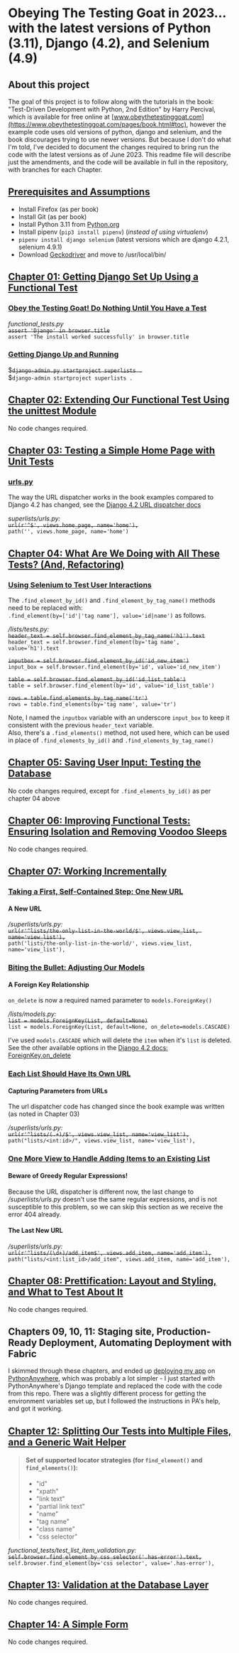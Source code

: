 # Obeying The Testing Goat in 2023... with the latest versions of Python (3.11), Django (4.2), and Selenium (4.9)

## About this project

The goal of this project is to follow along with the tutorials in the book:
"Test-Driven Development with Python, 2nd Edition" by Harry Percival, which is available for free online
at  [www.obeythetestinggoat.com](https://www.obeythetestinggoat.com/pages/book.html#toc), however the example code uses
old versions of python, django and selenium, and the book discourages trying to use newer versions. But because I don't
do what I'm told, I've decided to document the changes required to bring run the code with the latest versions as of
June 2023. This readme file will describe just the amendments, and the code will be available in full in the repository,
with branches for each Chapter.

## [Prerequisites and Assumptions](https://www.obeythetestinggoat.com/book/pre-requisite-installations.html)

- Install Firefox (as per book)
- Install Git (as per book)
- Install Python 3.11 from [Python.org](https://www.python.org/downloads/)
- Install pipenv (`pip3 install pipenv`) (_instead of using virtualenv_)
- `pipenv install django selenium` (latest versions which are django 4.2.1, selenium 4.9.1)
- Download [Geckodriver](https://github.com/mozilla/geckodriver/releases) and move to /usr/local/bin/

## [Chapter 01: Getting Django Set Up Using a Functional Test](https://www.obeythetestinggoat.com/book/chapter_01.html)

### [Obey the Testing Goat! Do Nothing Until You Have a Test](https://www.obeythetestinggoat.com/book/chapter_01.html#_obey_the_testing_goat_do_nothing_until_you_have_a_test)

*functional_tests.py*  
~~`assert 'Django' in browser.title`~~  
`assert 'The install worked successfully' in browser.title`

### [Getting Django Up and Running](https://www.obeythetestinggoat.com/book/chapter_01.html#_getting_django_up_and_running)

$~~`django-admin.py startproject superlists .`~~  
$`django-admin startproject superlists .`

## [Chapter 02: Extending Our Functional Test Using the unittest Module](https://www.obeythetestinggoat.com/book/chapter_02_unittest.html)

No code changes required.

## [Chapter 03: Testing a Simple Home Page with Unit Tests](https://www.obeythetestinggoat.com/book/chapter_unit_test_first_view.html)

### [urls.py](https://www.obeythetestinggoat.com/book/chapter_unit_test_first_view.html#_urls_py)

The way the URL dispatcher works in the book examples compared to Django 4.2 has changed, see
the [Django 4.2 URL dispatcher docs](https://docs.djangoproject.com/en/4.2/topics/http/urls/#url-dispatcher)

*superlists/urls.py:*  
~~`url(r'^$', views.home_page, name='home'),`~~  
`path('', views.home_page, name='home')`

## [Chapter 04: What Are We Doing with All These Tests? (And, Refactoring)](https://www.obeythetestinggoat.com/book/chapter_philosophy_and_refactoring.html)

### [Using Selenium to Test User Interactions](https://www.obeythetestinggoat.com/book/chapter_philosophy_and_refactoring.html#_using_selenium_to_test_user_interactions)

The `.find_element_by_id()` and `.find_element_by_tag_name()` methods need to be replaced with:  
`.find_element(by=['id'|'tag name'], value='id|name')` as follows.

*/lists/tests.py:*  
~~`header_text = self.browser.find_element_by_tag_name('h1').text`~~   
`header_text = self.browser.find_element(by='tag name', value='h1').text`

~~`inputbox = self.browser.find_element_by_id('id_new_item')`~~  
`input_box = self.browser.find_element(by='id', value='id_new_item')`

~~`table = self.browser.find_element_by_id('id_list_table')`~~  
`table = self.browser.find_element(by='id', value='id_list_table')`

~~`rows = table.find_elements_by_tag_name('tr')`~~  
`rows = table.find_elements(by='tag name', value='tr')`

Note, I named the `inputbox` variable with an underscore `input_box` to keep it consistent with the
previous `header_text`
variable.  
Also, there's a `.find_elements()` method, not used here, which can be used in place of `.find_elements_by_id()` and
`.find_elements_by_tag_name()`

## [Chapter 05: Saving User Input: Testing the Database](https://www.obeythetestinggoat.com/book/chapter_post_and_database.html)

No code changes required, except for `.find_elements_by_id()` as per chapter 04 above

## [Chapter 06: Improving Functional Tests: Ensuring Isolation and Removing Voodoo Sleeps](https://www.obeythetestinggoat.com/book/chapter_explicit_waits_1.html)

No code changes required.

## [Chapter 07: Working Incrementally](https://www.obeythetestinggoat.com/book/chapter_working_incrementally.html)

### [Taking a First, Self-Contained Step: One New URL](https://www.obeythetestinggoat.com/book/chapter_working_incrementally.html#_taking_a_first_self_contained_step_one_new_url)

#### A New URL

*/superlists/urls.py:*  
~~`url(r'^lists/the-only-list-in-the-world/$', views.view_list, name='view_list'),`~~  
`path('lists/the-only-list-in-the-world/', views.view_list, name='view_list'),`

### [Biting the Bullet: Adjusting Our Models](https://www.obeythetestinggoat.com/book/chapter_working_incrementally.html#_biting_the_bullet_adjusting_our_models)

#### A Foreign Key Relationship

`on_delete` is now a required named parameter to `models.ForeignKey()`

*/lists/models.py:*  
~~`list = models.ForeignKey(List, default=None)`~~  
`list = models.ForeignKey(List, default=None, on_delete=models.CASCADE)`

I've used `models.CASCADE` which will delete the `item` when it's `list` is deleted.  
See the other available options in
the [Django 4.2 docs: ForeignKey.on_delete](https://docs.djangoproject.com/en/4.2/ref/models/fields/#django.db.models.ForeignKey.on_delete)

### [Each List Should Have Its Own URL](https://www.obeythetestinggoat.com/book/chapter_working_incrementally.html#_each_list_should_have_its_own_url)

#### Capturing Parameters from URLs

The url dispatcher code has changed since the book example was written (as noted in Chapter 03)

*/superlists/urls.py:*  
~~`url(r'^lists/(.+)/$', views.view_list, name='view_list'),`~~  
`path("lists/<int:id>/", views.view_list, name='view_list'),`

### [One More View to Handle Adding Items to an Existing List](https://www.obeythetestinggoat.com/book/chapter_working_incrementally.html#_one_more_view_to_handle_adding_items_to_an_existing_list)

#### Beware of Greedy Regular Expressions!

Because the URL dispatcher is different now, the last change to */superlists/urls.py* doesn't use the same regular
expressions, and is not susceptible to this problem, so we can skip this section as we receive the error 404 already.

#### The Last New URL

*/superlists/urls.py:*  
~~`url(r'^lists/(\d+)/add_item$', views.add_item, name='add_item'),`~~  
`path("lists/<int:list_id>/add_item", views.add_item, name='add_item'),`

## [Chapter 08: Prettification: Layout and Styling, and What to Test About It](https://www.obeythetestinggoat.com/book/chapter_prettification.html)

No code changes required.

## Chapters 09, 10, 11: Staging site, Production-Ready Deployment, Automating Deployment with Fabric

I skimmed through these chapters, and ended up [deploying my app](http://davidpoole.pythonanywhere.com/)
on [PythonAnywhere](https://www.pythonanywhere.com), which was probably a lot simpler - I just started with
PythonAnywhere's Django template and replaced the code with the code from this repo. There was a slightly different
process for getting the environment variables set up, but I followed the instructions in PA's help, and got it working.

## [Chapter 12: Splitting Our Tests into Multiple Files, and a Generic Wait Helper](https://www.obeythetestinggoat.com/book/chapter_organising_test_files.html)

> #### Set of supported locator strategies (for `find_element()` and `find_elements()`):
> - "id"
> - "xpath"
> - "link text"
> - "partial link text"
> - "name"
> - "tag name"
> - "class name"
> - "css selector"

*functional_tests/test_list_item_validation.py:*  
~~`self.browser.find_element_by_css_selector('.has-error').text,`~~  
`self.browser.find_element(by='css selector', value='.has-error'),`

## [Chapter 13: Validation at the Database Layer](https://www.obeythetestinggoat.com/book/chapter_database_layer_validation.html)

No code changes required.

## [Chapter 14: A Simple Form](https://www.obeythetestinggoat.com/book/chapter_simple_form.html)

No code changes required.